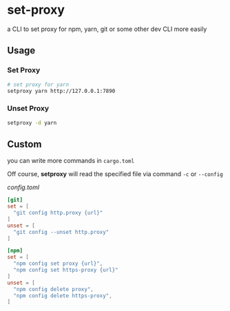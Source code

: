# set-proxy

a CLI to set proxy for npm, yarn, git or some other dev CLI more easily

## Usage

### Set Proxy

```bash
# set proxy for yarn
setproxy yarn http://127.0.0.1:7890
```

### Unset Proxy

```bash
setproxy -d yarn
```

## Custom

you can write more commands in `cargo.toml`

Off course, **setproxy** will read the specified file via command `-c` or `--config`

*config.toml*

```toml
[git]
set = [
  "git config http.proxy {url}"
]
unset = [
  "git config --unset http.proxy"
]

[npm]
set = [
  "npm config set proxy {url}",
  "npm config set https-proxy {url}"
]
unset = [
  "npm config delete proxy",
  "npm config delete https-proxy",
]
```

